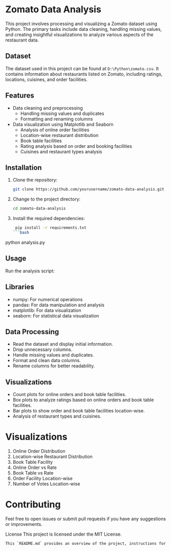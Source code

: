 # Zomato Data Analysis

This project involves processing and visualizing a Zomato dataset using Python. The primary tasks include data cleaning, handling missing values, and creating insightful visualizations to analyze various aspects of the restaurant data.

## Dataset

The dataset used in this project can be found at `D:\Python\zomato.csv`. It contains information about restaurants listed on Zomato, including ratings, locations, cuisines, and order facilities.

## Features

- Data cleaning and preprocessing
  - Handling missing values and duplicates
  - Formatting and renaming columns
- Data visualization using Matplotlib and Seaborn
  - Analysis of online order facilities
  - Location-wise restaurant distribution
  - Book table facilities
  - Rating analysis based on order and booking facilities
  - Cuisines and restaurant types analysis

## Installation

1. Clone the repository:
   ```bash
   git clone https://github.com/yourusername/zomato-data-analysis.git

2. Change to the project directory:
   ```bash
   cd zomato-data-analysis

3. Install the required dependencies:
   ```bash
    pip install -r requirements.txt
   ```bash
 python analysis.py


## Usage

Run the analysis script:

## Libraries
- numpy: For numerical operations
- pandas: For data manipulation and analysis
- matplotlib: For data visualization
- seaborn: For statistical data visualization

## Data Processing
- Read the dataset and display initial information.
- Drop unnecessary columns.
- Handle missing values and duplicates.
- Format and clean data columns.
- Rename columns for better readability.

## Visualizations
- Count plots for online orders and book table facilities.
- Box plots to analyze ratings based on online orders and book table facilities.
- Bar plots to show order and book table facilities location-wise.
- Analysis of restaurant types and cuisines.

# Visualizations
1. Online Order Distribution
2. Location-wise Restaurant Distribution
3. Book Table Facility
4. Online Order vs Rate
5. Book Table vs Rate
6. Order Facility Location-wise
7. Number of Votes Location-wise

# Contributing
Feel free to open issues or submit pull requests if you have any suggestions or improvements.

License
This project is licensed under the MIT License.
   ```bash
   This `README.md` provides an overview of the project, instructions for installation and usage, and descriptions of the main features and visualizations. Adjust the repository URL, image paths, and other specific details as needed.
